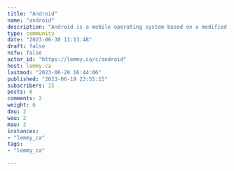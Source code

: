 ```yaml
---
title: "Android" 
name: "android"
description: "Android is a mobile operating system based on a modified version of the Linux kernel and other open-source software, designed primarily for touchscreen mobile devices such as smartphones and tablets.- [Official Android Blog](https://blog.google/products/android/)- [Android on Wikipedia](https://en.wikipedia.org/wiki/Android_(operating_system))- [Androidpolice.com](https://www.androidpolice.com)- [Androidauthority.com](https://www.androidauthority.com)- [9to5 Google](https://9to5google.com)Discuss Android news, updates, announcements, Android phones, bugs, etc.  "
type: community
date: "2023-06-30 13:13:48"
draft: false
nsfw: false
actor_id: "https://lemmy.ca/c/android"
host: lemmy.ca
lastmod: "2023-06-20 16:44:06"
published: "2023-06-19 23:55:15"
subscribers: 15
posts: 6
comments: 2
weight: 6
dau: 2
wau: 2
mau: 2
instances:
- "lemmy_ca"
tags: 
- "lemmy_ca"

---
```

